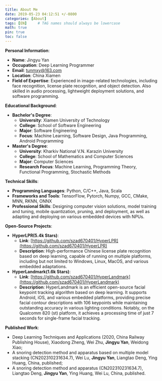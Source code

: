 ```yaml
---
title: About Me
date: 2019-05-23 04:12:51 +/-0800
categories: [About]
tags: [EN]     # TAG names should always be lowercase
math: true
pin: true
toc: false
---
```


**Personal Information**:
- **Name**: Jingyu Yan
- **Occupation**: Deep Learning Programmer
- **Email**: tunmxy@163.com
- **Location**: China Xiamen
- **Field of Expertise**: Experienced in image-related technologies, including face recognition, license plate recognition, and object detection. Also skilled in audio processing, lightweight deployment solutions, and software programming.


**Educational Background**:
- **Bachelor's Degree**:
  - **University**: Xiamen University of Technology
  - **College**: School of Software Engineering
  - **Major**: Software Engineering
  - **Focus**: Machine Learning, Software Design, Java Programming, Android Programming
- **Master's Degree**:
  - **University**: Kharkiv National V.N. Karazin University
  - **College**: School of Mathematics and Computer Sciences
  - **Major**: Computer Sciences
  - **Research Focus**: Machine Learning, Programming Theory, Functional Programming, Stochastic Methods



**Technical Skills**:
- **Programming Languages**: Python, C/C++, Java, Scala
- **Frameworks and Tools**: TensorFlow, Pytorch, Numpy, GCC, CMake, MNN, RKNN, ONNX
- **Professional Skills**: Designing computer vision solutions, model training and tuning, mobile quantization, pruning, and deployment, as well as adapting and deploying on various embedded devices with NPUs.

**Open-Source Projects**:
  - **HyperLPR(5.4k Stars)**:
    - **Link**: [https://github.com/szad670401/HyperLPR](https://github.com/szad670401/HyperLPR)
    - **Description**: High-performance Chinese license plate recognition based on deep learning, capable of running on multiple platforms, including but not limited to Windows, Linux, MacOS, and various embedded adaptations.
  - **HyperLandmark(1.6k Stars)**:
    - **Link**: [https://github.com/szad670401/HyperLandmark](https://github.com/szad670401/HyperLandmark)
    - **Description**: HyperLandmark is an efficient open-source facial keypoint tracking algorithm based on deep learning. It supports Android, iOS, and various embedded platforms, providing precise facial contour descriptions with 106 keypoints while maintaining outstanding accuracy in various lighting conditions. Notably, on the Qualcomm 820 (st) platform, it achieves a processing time of just 7 seconds for single-frame facial tracking.

**Published Work**:
-  Deep Learning Techniques and Applications (2020, China Railway Publishing House), Xiaodong Zheng, Wei Zhu, **Jingyu Yan**, Weidong Xiao;
- A snoring detection method and apparatus based on multiple model stacking (CN202310231634.7), Wei Lu, **Jingyu Yan**, Liangtao Deng, Ying Huang, China, published;
- A snoring detection method and apparatus (CN202310231634.7), Liangtao Deng, **Jingyu Yan**, Ying Huang, Wei Lu, China, published.
